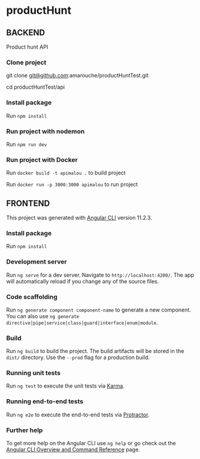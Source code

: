 # productHunt

## BACKEND
Product hunt API

### Clone project

git clone git@github.com:amarouche/productHuntTest.git

cd productHuntTest/api

### Install package

Run `npm install`

### Run project with nodemon

 Run `npm run dev` 

### Run project with Docker
Run `docker build -t apimalou .` to build project

Run `docker run -p 3000:3000 apimalou` to run project


## FRONTEND

This project was generated with [Angular CLI](https://github.com/angular/angular-cli) version 11.2.3.

### Install package

Run `npm install`


### Development server

Run `ng serve` for a dev server. Navigate to `http://localhost:4200/`. The app will automatically reload if you change any of the source files.

### Code scaffolding

Run `ng generate component component-name` to generate a new component. You can also use `ng generate directive|pipe|service|class|guard|interface|enum|module`.

### Build

Run `ng build` to build the project. The build artifacts will be stored in the `dist/` directory. Use the `--prod` flag for a production build.

### Running unit tests

Run `ng test` to execute the unit tests via [Karma](https://karma-runner.github.io).

### Running end-to-end tests

Run `ng e2e` to execute the end-to-end tests via [Protractor](http://www.protractortest.org/).

### Further help

To get more help on the Angular CLI use `ng help` or go check out the [Angular CLI Overview and Command Reference](https://angular.io/cli) page.
